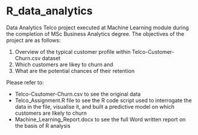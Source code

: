 # R_data_analytics
Data Analytics Telco project executed at Machine Learning module during the completion of MSc Business Analytics degree. The objectives of the project are as follows:
1) Overview of the typical customer profile within Telco-Customer-Churn.csv dataset
2) Which customers are likey to churn and 
3) What are the potential chances of their retention

Please refer to:
- Telco-Csutomer-Churn.csv to see the original data
- Telco_Assignment.R file to see the R code script used to interrogate the data in the file, visualise it, and built a predictive model on which customers 
are likely to churn
- Machine_Learning_Report.docx to see the full Word written report on the basis of R analysis
